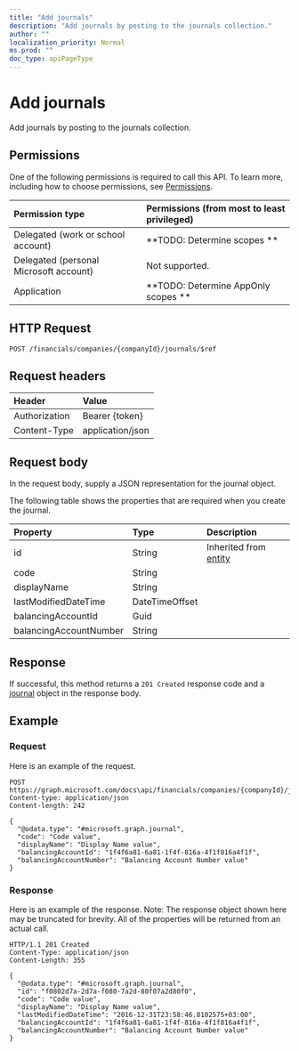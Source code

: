 ```yaml
---
title: "Add journals"
description: "Add journals by posting to the journals collection."
author: ""
localization_priority: Normal
ms.prod: ""
doc_type: apiPageType
---
```


# Add journals

Add journals by posting to the journals collection.

## Permissions
One of the following permissions is required to call this API. To learn more, including how to choose permissions, see [Permissions](/concepts/permissions-reference.md).

|Permission type|Permissions (from most to least privileged)|
|:---|:---|
|Delegated (work or school account)|**TODO: Determine scopes **|
|Delegated (personal Microsoft account)|Not supported.|
|Application|**TODO: Determine AppOnly scopes **|

## HTTP Request
<!-- {
  "blockType": "ignored"
}
-->
``` http
POST /financials/companies/{companyId}/journals/$ref
```

## Request headers
|Header|Value|
|:---|:---|
|Authorization|Bearer {token}|
|Content-Type|application/json|

## Request body
In the request body, supply a JSON representation for the journal object.

The following table shows the properties that are required when you create the journal.

|Property|Type|Description|
|:---|:---|:---|
|id|String| Inherited from [entity](../resources/entity.md)|
|code|String||
|displayName|String||
|lastModifiedDateTime|DateTimeOffset||
|balancingAccountId|Guid||
|balancingAccountNumber|String||



## Response
If successful, this method returns a `201 Created` response code and a [journal](../resources/journal.md) object in the response body.

## Example

### Request
Here is an example of the request.
<!-- {
  "blockType": "request",
  "name": "create_journal_from_"
}
-->
``` http
POST https://graph.microsoft.com/docs\api/financials/companies/{companyId}/journals
Content-type: application/json
Content-length: 242

{
  "@odata.type": "#microsoft.graph.journal",
  "code": "Code value",
  "displayName": "Display Name value",
  "balancingAccountId": "1f4f6a81-6a81-1f4f-816a-4f1f816a4f1f",
  "balancingAccountNumber": "Balancing Account Number value"
}
```

### Response
Here is an example of the response. Note: The response object shown here may be truncated for brevity. All of the properties will be returned from an actual call.
<!-- {
  "blockType": "response",
  "truncated": true,
  "@odata.type": "microsoft.graph.journal"
}
-->
``` http
HTTP/1.1 201 Created
Content-Type: application/json
Content-Length: 355

{
  "@odata.type": "#microsoft.graph.journal",
  "id": "f0802d7a-2d7a-f080-7a2d-80f07a2d80f0",
  "code": "Code value",
  "displayName": "Display Name value",
  "lastModifiedDateTime": "2016-12-31T23:58:46.8102575+03:00",
  "balancingAccountId": "1f4f6a81-6a81-1f4f-816a-4f1f816a4f1f",
  "balancingAccountNumber": "Balancing Account Number value"
}
```

